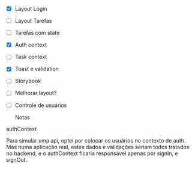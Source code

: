 - [X] Layout Login
- [ ] Layout Tarefas
- [ ] Tarefas com state
- [X] Auth context
- [ ] Task context
- [X] Toast e validation
- [ ] Storybook

- [ ] Melhorar layout?
- [ ] Controle de usuários



   Notas

authContext

Para simular uma api, optei por colocar os usuários no contexto de auth. Mas numa aplicação real, estes dados e validações seriam todos tratados no backend, e o authContext ficaria responsável apenas por signIn, e signOut.
